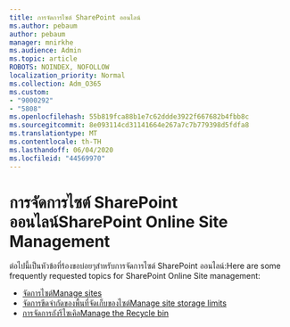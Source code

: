 ```yaml
---
title: การจัดการไซต์ SharePoint ออนไลน์
ms.author: pebaum
author: pebaum
manager: mnirkhe
ms.audience: Admin
ms.topic: article
ROBOTS: NOINDEX, NOFOLLOW
localization_priority: Normal
ms.collection: Adm_O365
ms.custom:
- "9000292"
- "5808"
ms.openlocfilehash: 55b819fca88b1e7c62ddde3922f667682b4fbb8c
ms.sourcegitcommit: 8e093114cd31141664e267a7c7b779398d5fdfa8
ms.translationtype: MT
ms.contentlocale: th-TH
ms.lasthandoff: 06/04/2020
ms.locfileid: "44569970"
---
```

# <a name="sharepoint-online-site-management"></a><span data-ttu-id="9afd7-102">การจัดการไซต์ SharePoint ออนไลน์</span><span class="sxs-lookup"><span data-stu-id="9afd7-102">SharePoint Online Site Management</span></span>

<span data-ttu-id="9afd7-103">ต่อไปนี้เป็นหัวข้อที่ร้องขอบ่อยๆสําหรับการจัดการไซต์ SharePoint ออนไลน์:</span><span class="sxs-lookup"><span data-stu-id="9afd7-103">Here are some frequently requested topics for SharePoint Online Site management:</span></span>

- [<span data-ttu-id="9afd7-104">จัดการไซต์</span><span class="sxs-lookup"><span data-stu-id="9afd7-104">Manage sites</span></span>](https://docs.microsoft.com/sharepoint/manage-sites-in-new-admin-center)
- [<span data-ttu-id="9afd7-105">จัดการขีดจํากัดของพื้นที่จัดเก็บของไซต์</span><span class="sxs-lookup"><span data-stu-id="9afd7-105">Manage site storage limits</span></span>](https://docs.microsoft.com/sharepoint/manage-site-collection-storage-limits)
- [<span data-ttu-id="9afd7-106">การจัดการถังรีไซเคิล</span><span class="sxs-lookup"><span data-stu-id="9afd7-106">Manage the Recycle bin</span></span>](https://support.microsoft.com/office/8a6c2198-910e-42dc-9a9c-bc5bc4f327da)